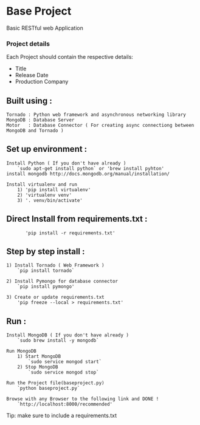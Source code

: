 # Base Project
Basic RESTful web Application


### Project details

Each Project should contain the respective details:
* Title
* Release Date
* Production Company


## Built using :

	Tornado : Python web framework and asynchronous networking library
	MongoDB : Database Server
	Motor   : Database Connector ( For creating async connectiong between MongoDB and Tornado )


## Set up environment :

	Install Python ( If you don't have already )
		`sudo apt-get install python` or 'brew install pyhton'
    install mongodb http://docs.mongodb.org/manual/installation/

    Install virtualenv and run
        1) 'pip install virtualenv'
        2) 'virtualenv venv'
        3) '. venv/bin/activate'

## Direct Install from requirements.txt :
           'pip install -r requirements.txt'

## Step by step install :
	1) Install Tornado ( Web Framework )
		`pip install tornado`

	2) Install Pymongo for database connector
		`pip install pymongo'

    3) Create or update requirements.txt
        'pip freeze --local > requirements.txt'

## Run :
    Install MongoDB ( If you don't have already )
        `sudo brew install -y mongodb`
	
	Run MongoDB
		1) Start MongoDB
			`sudo service mongod start`
		2) Stop MongoDB
			`sudo service mongod stop`

	Run the Project file(baseproject.py)
		`python baseproject.py`

	Browse with any Browser to the following link and DONE !
		`http://localhost:8000/recommended'

Tip: make sure to include a requirements.txt
